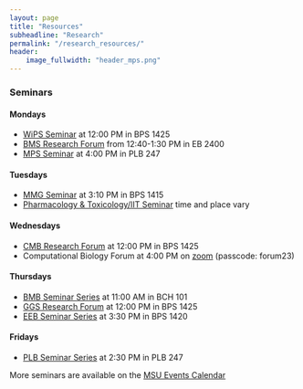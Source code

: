 ```yaml
---
layout: page
title: "Resources"
subheadline: "Research"
permalink: "/research_resources/"
header:
    image_fullwidth: "header_mps.png"
---
```


### Seminars
#### Mondays
- [WiPS Seminar](https://mmg.natsci.msu.edu/events-seminars/events-seminars/wips-seminar4/) at 12:00 PM in BPS 1425
- [BMS Research Forum](https://biomolecular.natsci.msu.edu/events/research-forum/) from 12:40-1:30 PM in EB 2400
- [MPS Seminar](https://mps.natsci.msu.edu/news-events/mps-seminars/) at 4:00 PM in PLB 247

#### Tuesdays
- [MMG Seminar](https://mmg.natsci.msu.edu/events-seminars/mmg-seminars-fall-2022/) at 3:10 PM in BPS 1415
- [Pharmacology & Toxicology/IIT Seminar](https://iit.msu.edu/training/eits/recent-seminar-list.html) time and place vary

#### Wednesdays                                                                                
- [CMB Research Forum](https://cmb.natsci.msu.edu/current-students/research-forum-schedule/) at 12:00 PM in BPS 1425
- Computational Biology Forum at 4:00 PM on [zoom](https://msu.zoom.us/j/99108869648?pwd=aG9kd0Rqb0RKUjZQRjhvam1pd1BGQT09) (passcode: forum23)

#### Thursdays
- [BMB Seminar Series](https://bmb.natsci.msu.edu/research/seminars/index.aspx) at 11:00 AM in BCH 101
- [GGS Research Forum](https://ggs.natsci.msu.edu/events/ggs-research-forum/) at 12:00 PM in BPS 1425
- [EEB Seminar Series](https://eeb.msu.edu/events/seminar-series/) at 3:30 PM in BPS 1420

#### Fridays
- [PLB Seminar Series](https://plantbiology.natsci.msu.edu/department-info/plant-biology-seminar-series/) at 2:30 PM in PLB 247


More seminars are available on the [MSU Events Calendar](https://events.msu.edu/main.php?view=month&timebegin=2021-03-04%2016:00:00)
